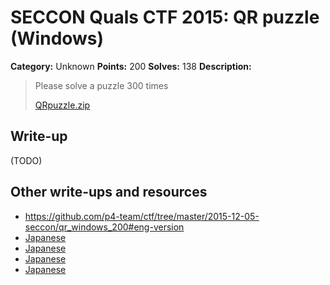# SECCON Quals CTF 2015: QR puzzle (Windows)

**Category:** Unknown
**Points:** 200
**Solves:** 138
**Description:**

> Please solve a puzzle 300 times
> 
> [QRpuzzle.zip](./QRpuzzle.zip)


## Write-up

(TODO)

## Other write-ups and resources

* <https://github.com/p4-team/ctf/tree/master/2015-12-05-seccon/qr_windows_200#eng-version>
* [Japanese](http://www.lac.co.jp/blog/category/security/201512072.html)
* [Japanese](http://nononono.sakura.ne.jp/blog/2015-1206/)
* [Japanese](https://hackmd.io/s/Nk3ZyjoNe)
* [Japanese](https://docs.google.com/document/d/1GEdzPOohsiWt8EPojNazlVPuNFZpQ9FOQxb-E7sfzSQ)
